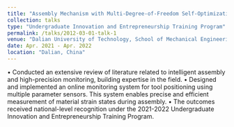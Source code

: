 ```yaml
---
title: "Assembly Mechanism with Multi-Degree-of-Freedom Self-Optimization Capabilities"
collection: talks
type: "Undergraduate Innovation and Entrepreneurship Training Program"
permalink: /talks/2012-03-01-talk-1
venue: "Dalian University of Technology, School of Mechanical Engineering"
date: Apr. 2021 - Apr. 2022
location: "Dalian, China"
---
```


•	Conducted an extensive review of literature related to intelligent assembly and high-precision monitoring, building expertise in the field.
•	Designed and implemented an online monitoring system for tool positioning using multiple parameter sensors. This system enables precise and efficient measurement of material strain states during assembly.
•	The outcomes received national-level recognition under the 2021-2022 Undergraduate Innovation and Entrepreneurship Training Program.


